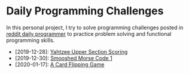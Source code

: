 # Daily Programming Challenges

In this personal project, I try to solve programming challenges posted in [reddit daily programmer](https://www.reddit.com/r/dailyprogrammer/) to practice problem solving and functional programming skills.

* [2019-12-28]: [Yahtzee Upper Section Scoring](yahtzee-upper-section-scoring/)
* [2019-12-30]: [Smooshed Morse Code 1](smooshed-morse-code/)
* [2020-01-17]: [A Card Flipping Game](card-flipping-game/)
